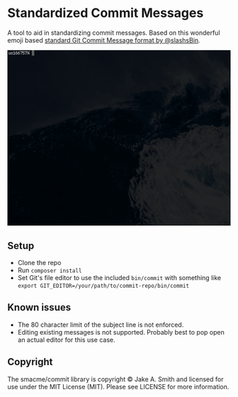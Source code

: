 # Standardized Commit Messages

A tool to aid in standardizing commit messages. Based on this wonderful emoji based [standard Git Commit Message format by @slashsBin](https://github.com/slashsBin/styleguide-git-commit-message).

![Example output](docs/example.gif)

## Setup

- Clone the repo
- Run `composer install`
- Set Git's file editor to use the included `bin/commit` with something like `export GIT_EDITOR=/your/path/to/commit-repo/bin/commit`

## Known issues
- The 80 character limit of the subject line is not enforced.
- Editing existing messages is not supported. Probably best to pop open an actual editor for this use case.

## Copyright
The smacme/commit library is copyright © Jake A. Smith and licensed for use under the MIT License (MIT). Please see LICENSE for more information.
